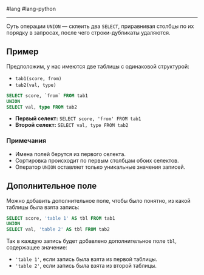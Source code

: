 #lang #lang-python 

---
Суть операции `UNION` — склеить два `SELECT`, приравнивая столбцы по их порядку в запросах, после чего строки-дубликаты удаляются.

## Пример

Предположим, у нас имеются две таблицы с одинаковой структурой:
- `tab1(score, from)`
- `tab2(val, type)`

```sql
SELECT score, `from` FROM tab1 
UNION 
SELECT val, type FROM tab2
```

- **Первый селект:** `SELECT score, 'from' FROM tab1`
- **Второй селект:** `SELECT val, type FROM tab2`

### Примечания

- Имена полей берутся из первого селекта.
- Сортировка происходит по первым столбцам обоих селектов.
- Оператор `UNION` оставляет только уникальные значения записей.

## Дополнительное поле

Можно добавить дополнительное поле, чтобы было понятно, из какой таблицы была взята запись:

```sql
SELECT score, 'table 1' AS tbl FROM tab1 
UNION 
SELECT val, 'table 2' AS tbl FROM tab2
```

Так в каждую запись будет добавлено дополнительное поле `tbl`, содержащее значение:
- `'table 1'`, если запись была взята из первой таблицы.
- `'table 2'`, если запись была взята из второй таблицы.
